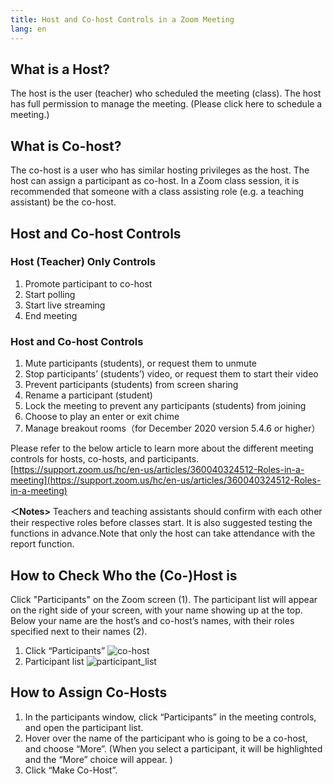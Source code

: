 ```yaml
---
title: Host and Co-host Controls in a Zoom Meeting
lang: en
---
```


## What is a Host?
The host is the user (teacher) who scheduled the meeting (class). The host has full permission to manage the meeting.
(Please click here to schedule a meeting.)

## What is Co-host?
The co-host is a user who has similar hosting privileges as the host. The host can assign a participant as co-host.
In a Zoom class session, it is recommended that someone with a class assisting role (e.g. a teaching assistant) be the co-host.

## Host and Co-host Controls
### Host (Teacher) Only Controls
1. Promote participant to co-host
1. Start polling
1. Start live streaming
1. End meeting

### Host and Co-host Controls
1. Mute participants (students), or request them to unmute
1. Stop participants’ (students’) video, or request them to start their video
1. Prevent participants (students) from screen sharing
1. Rename a participant (student)
1. Lock the meeting to prevent any participants (students) from joining
1. Choose to play an enter or exit chime
1. Manage breakout rooms（for December 2020 version 5.4.6 or higher）

Please refer to the below article to learn more about the different meeting controls for hosts, co-hosts, and participants.
[https://support.zoom.us/hc/en-us/articles/360040324512-Roles-in-a-meeting](https://support.zoom.us/hc/en-us/articles/360040324512-Roles-in-a-meeting)

**＜Notes>**
Teachers and teaching assistants should confirm with each other their respective roles before classes start. It is also suggested testing the functions in advance.Note that only the host can take attendance with the report function.

## How to Check Who the (Co-)Host is
Click "Participants" on the Zoom screen (1).  The participant list will appear on the right side of your screen, with your name showing up at the top. Below your name are the host’s and co-host’s names, with their roles specified next to their names (2).
1. Click “Participants”
![co-host](img/sharing_screen_faculty_members_1.png)
1. Participant list
![participant_list](img/sharing_screen_faculty_members_2.png)


## How to Assign Co-Hosts
1. In the participants window, click “Participants” in the meeting controls, and open the participant list.
1. Hover over the name of the participant who is going to be a co-host, and choose “More”. (When you select a participant, it will be highlighted and the “More” choice will appear. )
1. Click “Make Co-Host”.

